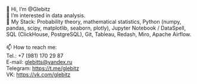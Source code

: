 👋 Hi, I’m @Glebitz \
👀 I’m interested in data analysis. \
🌱 My Stack: Probability theory, mathematical statistics, Python (numpy, pandas, scipy, matplotlib, seaborn, plotly), Jupyter Notebook / DataSpell, SQL (ClickHouse, PostgreSQL), Git, Tableau, Redash, Miro, Apache Airflow. \
\
📫 How to reach me: \
        Tel.: +7 (981) 170 29 87 \
        E-mail: glebitts@yandex.ru \
        Telegram: https://t.me/glebitz \
        VK: https://vk.com/glebitz

<!---
Glebitz/Glebitz is a ✨ special ✨ repository because its `README.md` (this file) appears on your GitHub profile.
You can click the Preview link to take a look at your changes.
--->

